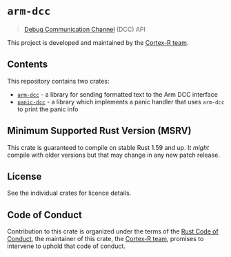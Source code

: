 # `arm-dcc`

> [Debug Communication Channel][dcc] (DCC) API

[dcc]: https://developer.arm.com/docs/dui0471/latest/debug-communications-channel

This project is developed and maintained by the [Cortex-R team][team].

## Contents

This repository contains two crates:

* [`arm-dcc`](./arm-dcc/) - a library for sending formatted text to the Arm DCC interface
* [`panic-dcc`](./panic-dcc/) - a library which implements a panic handler that uses `arm-dcc` to print the panic info

## Minimum Supported Rust Version (MSRV)

This crate is guaranteed to compile on stable Rust 1.59 and up. It *might*
compile with older versions but that may change in any new patch release.

## License

See the individual crates for licence details.

## Code of Conduct

Contribution to this crate is organized under the terms of the [Rust Code of
Conduct][CoC], the maintainer of this crate, the [Cortex-R team][team], promises
to intervene to uphold that code of conduct.

[CoC]: CODE_OF_CONDUCT.md
[team]: https://github.com/rust-embedded/wg#the-cortex-r-team
